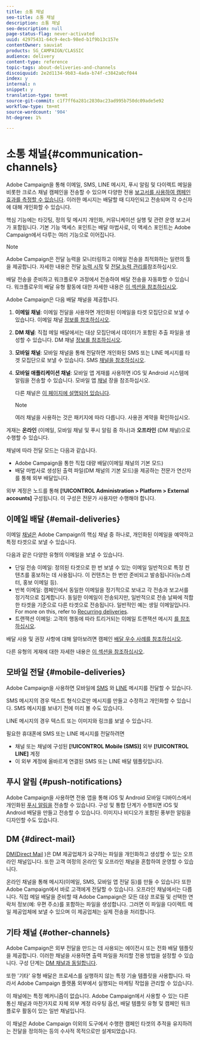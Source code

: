 ```yaml
---
title: 소통 채널
seo-title: 소통 채널
description: 소통 채널
seo-description: null
page-status-flag: never-activated
uuid: 42975431-64c9-4ecb-98ed-b1f9b13c157e
contentOwner: sauviat
products: SG_CAMPAIGN/CLASSIC
audience: delivery
content-type: reference
topic-tags: about-deliveries-and-channels
discoiquuid: 2e2d1134-9b83-4ada-b74f-c3842a0cf044
index: y
internal: n
snippet: y
translation-type: tm+mt
source-git-commit: c1f7ff6a281c2830ac23ad995b750dc09ade5e92
workflow-type: tm+mt
source-wordcount: '904'
ht-degree: 1%

---
```



# 소통 채널{#communication-channels}

Adobe Campaign을 통해 이메일, SMS, LINE 메시지, 푸시 알림 및 다이렉트 메일을 비롯한 크로스 채널 캠페인을 전송할 수 있으며 다양한 전용 [보고서를 사용하여 캠페인 효과를 측정할 수 있습니다](../../reporting/using/delivery-reports.md). 이러한 메시지는 배달할 때 디자인되고 전송되며 각 수신자에 대해 개인화할 수 있습니다.

핵심 기능에는 타깃팅, 정의 및 메시지 개인화, 커뮤니케이션 실행 및 관련 운영 보고서가 포함됩니다. 기본 기능 액세스 포인트는 배달 마법사로, 이 액세스 포인트는 Adobe Campaign에서 다루는 여러 기능으로 이어집니다.

>[!NOTE]
>
>Adobe Campaign은 전달 능력을 모니터링하고 이메일 전송을 최적화하는 일련의 툴을 제공합니다. 자세한 내용은 전달 [능력 시작](https://docs.campaign.adobe.com/doc/AC/getting_started/EN/deliverability.html) 및 [전달 능력 관리를](../../delivery/using/about-deliverability.md)참조하십시오.

배달 전송을 준비하고 워크플로우 과정에서 전송하여 배달 전송을 자동화할 수 있습니다. 워크플로우의 배달 유형 활동에 대한 자세한 내용은 [이 섹션을 참조하십시오](../../workflow/using/about-action-activities.md).

Adobe Campaign은 다음 배달 채널을 제공합니다.

1. **이메일 채널**: 이메일 전달을 사용하면 개인화된 이메일을 타겟 모집단으로 보낼 수 있습니다. 이메일 채널 [정보를 참조하십시오](../../delivery/using/about-email-channel.md).
1. **DM 채널**: 직접 메일 배달에서는 대상 모집단에서 데이터가 포함된 추출 파일을 생성할 수 있습니다. DM 채널 [정보를 참조하십시오](../../delivery/using/about-direct-mail-channel.md).
1. **모바일 채널**: 모바일 채널을 통해 전달하면 개인화된 SMS 또는 LINE 메시지를 타겟 모집단으로 보낼 수 있습니다. SMS [채널을 참조하십시오](../../delivery/using/sms-channel.md).
1. **모바일 애플리케이션 채널**: 모바일 앱 게재를 사용하면 iOS 및 Android 시스템에 알림을 전송할 수 있습니다. 모바일 앱 [채널](../../delivery/using/about-mobile-app-channel.md) 장을 참조하십시오.

   다른 채널은 [이 페이지에 설명되어 있습니다](../../delivery/using/communication-channels.md#other-channels).

   >[!NOTE]
   >
   >여러 채널을 사용하는 것은 패키지에 따라 다릅니다. 사용권 계약을 확인하십시오.

게재는 **온라인** (이메일, 모바일 채널 및 푸시 알림 중 하나)과 **오프라인** (DM 채널)으로 수행할 수 있습니다.

채널에 따라 전달 모드는 다음과 같습니다.

* Adobe Campaign을 통한 직접 대량 배달(이메일 채널의 기본 모드)
* 배달 마법사로 생성된 출력 파일(DM 채널의 기본 모드)을 제공하는 전문가 연산자를 통해 외부 배달입니다.

외부 계정은 노드를 통해 **[!UICONTROL Administration > Platform > External accounts]** 구성됩니다. 이 구성은 전문가 사용자만 수행해야 합니다.

## 이메일 배달 {#email-deliveries}

이메일 [채널은](../../delivery/using/about-email-channel.md) Adobe Campaign의 핵심 채널 중 하나로, 개인화된 이메일을 예약하고 특정 타겟으로 보낼 수 있습니다.

다음과 같은 다양한 유형의 이메일을 보낼 수 있습니다.

* 단일 전송 이메일: 정의된 타겟으로 한 번 보낼 수 있는 이메일 일반적으로 특정 컨텐츠를 홍보하는 데 사용됩니다. 이 컨텐츠는 한 번만 준비되고 발송됩니다(뉴스레터, 홍보 이메일 등).
* 반복 이메일: 캠페인에서 동일한 이메일을 정기적으로 보내고 각 전송과 보고서를 정기적으로 집계합니다. 동일한 이메일이 전송되지만, 일반적으로 전송 날짜에 적합한 타겟을 기준으로 다른 타겟으로 전송됩니다. 일반적인 예는 생일 이메일입니다. For more on this, refer to [Recurring deliveries](../../workflow/using/recurring-delivery.md).
* 트랜잭션 이메일: 고객의 행동에 따라 트리거되는 이메일 트랜잭션 메시지 [를 참조하십시오](../../message-center/using/about-transactional-messaging.md).

배달 사용 및 권장 사항에 대해 알아보려면 캠페인 [배달 우수 사례를 참조하십시오](https://docs.campaign.adobe.com/doc/AC/getting_started/EN/deliveryBestPractices.html).

다른 유형의 게재에 대한 자세한 내용은 [이 섹션을 참조하십시오](../../delivery/using/types-of-deliveries.md).

## 모바일 전달 {#mobile-deliveries}

Adobe Campaign을 사용하면 모바일에 [SMS](../../delivery/using/sms-channel.md) 와 [LINE](../../delivery/using/line-channel.md) 메시지를 전달할 수 있습니다.

SMS 메시지의 경우 텍스트 형식으로만 메시지를 만들고 수정하고 개인화할 수 있습니다. SMS 메시지를 보내기 전에 미리 볼 수도 있습니다.

LINE 메시지의 경우 텍스트 또는 이미지와 링크를 보낼 수 있습니다.

필요한 휴대폰에 SMS 또는 LINE 메시지를 전달하려면

* 채널 또는 채널에 구성된 **[!UICONTROL Mobile (SMS)]** 외부 **[!UICONTROL LINE]** 계정
* 이 외부 계정에 올바르게 연결된 SMS 또는 LINE 배달 템플릿입니다.

## 푸시 알림 {#push-notifications}

Adobe Campaign을 사용하면 전용 앱을 통해 iOS 및 Android 모바일 디바이스에서 개인화된 [푸시 알림을](../../delivery/using/about-mobile-app-channel.md) 전송할 수 있습니다. 구성 및 통합 단계가 수행되면 iOS 및 Android 배달을 만들고 전송할 수 있습니다. 이미지나 비디오가 포함된 풍부한 알림을 디자인할 수도 있습니다.

## DM {#direct-mail}

[DM(Direct Mail](../../delivery/using/about-direct-mail-channel.md) )은 DM 제공업체가 요구하는 파일을 개인화하고 생성할 수 있는 오프라인 채널입니다. 또한 고객 여정의 온라인 및 오프라인 채널을 혼합하여 운영할 수 있습니다.

온라인 채널을 통해 메시지(이메일, SMS, 모바일 앱 전달 등)를 만들 수 있습니다 또한 Adobe Campaign에서 바로 고객에게 전달할 수 있습니다. 오프라인 채널에서는 다릅니다. 직접 메일 배달을 준비할 때 Adobe Campaign은 모든 대상 프로필 및 선택한 연락처 정보(예: 우편 주소)를 포함하는 파일을 생성합니다. 그러면 이 파일을 다이렉트 메일 제공업체에 보낼 수 있으며 이 제공업체는 실제 전송을 처리합니다.

## 기타 채널 {#other-channels}

Adobe Campaign은 외부 전달을 만드는 데 사용되는 에이전시 또는 전화 배달 템플릿을 제공합니다. 이러한 채널을 사용하면 출력 파일을 처리할 전용 방법을 설정할 수 있습니다. 구성 단계는 [DM 채널과 동일합니다](../../delivery/using/about-direct-mail-channel.md).

또한 &#39;기타&#39; 유형 배달은 프로세스를 실행하지 않는 특정 기술 템플릿을 사용합니다. 따라서 Adobe Campaign 플랫폼 외부에서 실행되는 마케팅 작업을 관리할 수 있습니다.

이 채널에는 특정 메커니즘이 없습니다. Adobe Campaign에서 사용할 수 있는 다른 통신 채널과 마찬가지로 자체 외부 계정 라우팅 옵션, 배달 템플릿 유형 및 캠페인 워크플로우 활동이 있는 일반 채널입니다.

이 채널은 Adobe Campaign 이외의 도구에서 수행한 캠페인 타겟의 추적을 유지하려는 전달을 정의하는 등의 수사적 목적으로만 설계되었습니다.
